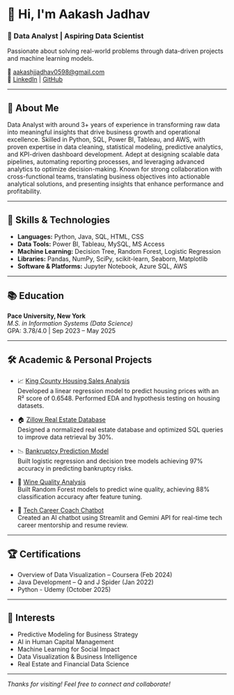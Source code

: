 # 👋 Hi, I'm Aakash Jadhav

### 🎯 Data Analyst | Aspiring Data Scientist  
Passionate about solving real-world problems through data-driven projects and machine learning models.

📧 [aakashjjadhav0598@gmail.com](mailto:aakashjjadhav123@gmail.com)  
🔗 [LinkedIn](https://www.linkedin.com/in/aakashjadhav123) | [GitHub](https://github.com/AJJadhav29)

---

## 📖 About Me
Data Analyst with around 3+ years of experience in transforming raw data into meaningful insights that drive business growth and operational excellence. Skilled in Python, SQL, Power BI, Tableau, and AWS, with proven expertise in data cleaning, statistical modeling, predictive analytics, and KPI-driven dashboard development. Adept at designing scalable data pipelines, automating reporting processes, and leveraging advanced analytics to optimize decision-making. Known for strong collaboration with cross-functional teams, translating business objectives into actionable analytical solutions, and presenting insights that enhance performance and profitability.

---

## 🚀 Skills & Technologies
- **Languages:** Python, Java, SQL, HTML, CSS
- **Data Tools:** Power BI, Tableau, MySQL, MS Access
- **Machine Learning:** Decision Tree, Random Forest, Logistic Regression
- **Libraries:** Pandas, NumPy, SciPy, scikit-learn, Seaborn, Matplotlib
- **Software & Platforms:** Jupyter Notebook, Azure SQL, AWS

---

## 📚 Education
**Pace University, New York**  
*M.S. in Information Systems (Data Science)*  
GPA: 3.78/4.0 | Sep 2023 – May 2025

---

## 🛠️ Academic & Personal Projects
- 📈 [King County Housing Sales Analysis](https://github.com/AJJadhav29/King-County-Housing-Sales-Analysis)  
  Developed a linear regression model to predict housing prices with an R² score of 0.6548. Performed EDA and hypothesis testing on housing datasets.

- 🏠 [Zillow Real Estate Database](https://github.com/AJJadhav29/Zillow_Database_Project.git)  
  Designed a normalized real estate database and optimized SQL queries to improve data retrieval by 30%.

- 📉 [Bankruptcy Prediction Model](https://github.com/AJJadhav29/Bankruptcy_Prediction_Project.git)  
  Built logistic regression and decision tree models achieving 97% accuracy in predicting bankruptcy risks.

- 🍷 [Wine Quality Analysis](https://github.com/AJJadhav29/WineQuality_Python_Project.git)  
  Built Random Forest models to predict wine quality, achieving 88% classification accuracy after feature tuning.

- 🤖 [Tech Career Coach Chatbot](https://github.com/AJJadhav29/Tech-Career-Chatbot)  
  Created an AI chatbot using Streamlit and Gemini API for real-time tech career mentorship and resume review.

---

## 🏆 Certifications
- Overview of Data Visualization – Coursera (Feb 2024)
- Java Development – Q and J Spider (Jan 2022)
- Python - Udemy (October 2025)

---

## 🌟 Interests
- Predictive Modeling for Business Strategy
- AI in Human Capital Management
- Machine Learning for Social Impact
- Data Visualization & Business Intelligence
- Real Estate and Financial Data Science

---

_Thanks for visiting! Feel free to connect and collaborate!_
